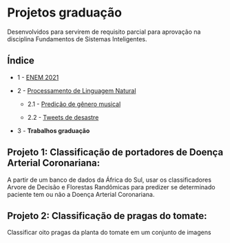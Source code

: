 # Projetos graduação 
Desenvolvidos para servirem de requisito parcial para aprovação na disciplina Fundamentos de Sistemas Inteligentes.
## Índice
- 1 - [ENEM 2021](https://github.com/GHM-ML/Projetos-de-dados/tree/main/ENEM%202021)
 
- 2 - [Processamento de Linguagem Natural](https://github.com/GHM-ML/Projetos-de-dados/tree/main/Processamento%20de%20Linguagem%20Natural) 

    - 2.1 - [Predição de gênero musical](https://github.com/GHM-ML/Projetos-de-dados/tree/main/Processamento%20de%20Linguagem%20Natural/Predi%C3%A7%C3%A3o%20de%20g%C3%AAnero%20musical)

    - 2.2 - [Tweets de desastre](https://github.com/GHM-ML/Projetos-de-dados/tree/main/Processamento%20de%20Linguagem%20Natural/Tweets%20de%20desastre)
   
- 3 - **Trabalhos graduação**

## Projeto 1: Classificação de portadores de Doença Arterial Coronariana:
A partir de um banco de dados da África do Sul, usar os classificadores Arvore de Decisão e Florestas Randômicas para predizer se determinado paciente tem ou não a Doença Arterial Coronariana.
## Projeto 2: Classificação de pragas do tomate:
Classificar oito pragas da planta do tomate em um conjunto de imagens
